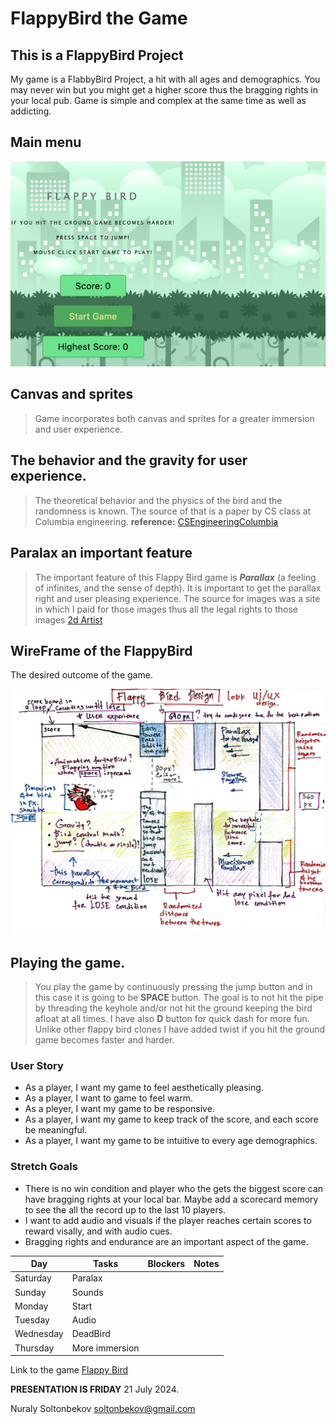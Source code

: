 # FlappyBird the Game

## This is a FlappyBird Project 

My game is a FlabbyBird Project, a hit with all ages and demographics. You may never win but you might get a higher score thus the bragging rights in your local pub. Game is simple and complex at the same time as well as addicting.

## Main menu
![Flappy Bird main menu](./Assets/MainScreen%20.png)

## Canvas and sprites
> Game incorporates both canvas and sprites for a greater immersion and user experience. 

## The behavior and the gravity for user experience.

> The theoretical behavior and the physics of the bird and the randomness is known. The source of that is a paper by CS class at Columbia engineering. **reference:** [CSEngineeringColumbia](https://www.cs.columbia.edu/~sedwards/classes/2015/4840/reports/Flappy-Bird.pdf) 

## Paralax an important feature

> The important feature of this Flappy Bird game is ***Parallax*** (a feeling of infinites, and the sense of depth). It is important to get the parallax right and user pleasing experience. The source for images was a site in which I paid for those images thus all the legal rights to those images [2d Artist](https://bevouliin.com)

## WireFrame of the FlappyBird

The desired outcome of the game.

![My wireframe circa 12 July 2024](./WireFrame/GameWireFrame.jpg)

## Playing the game.

> You play the game by continuously pressing the jump button and in this case it is going to be **SPACE** button. The goal is to not hit the pipe by threading the keyhole and/or not hit the ground keeping the bird afloat at all times. I have also **D** button for quick dash for more fun. Unlike other flappy bird clones I have added twist if you hit the ground game becomes faster and harder. 

### User Story

* As a player, I want my game to feel aesthetically pleasing.
* As a player, I want to game to feel warm. 
* As a pleyer, I want my game to be responsive.
* As a player, I want my game to keep track of the score, and each score be meaningful.
* As a player, I want my game to be intuitive to every age demographics.

### Stretch Goals

* There is no win condition and player who the gets the biggest score can have bragging rights at your local bar. Maybe add a scorecard memory to see the all the record up to the last 10 players.
* I want to add audio and visuals if the player reaches certain scores to reward visally, and with audio cues. 
* Bragging rights and endurance are an important aspect of the game. 



| Day  	        |  Tasks	        |  Blockers 	|   Notes	|
|---	        |---	            |---	|---	|
|   Saturday	|   Paralax	        |   	|   	|
|   Sunday	    |   Sounds          |   	|   	|
|   Monday	    |   Start           |   	|   	|
|   Tuesday	    |   Audio	        |   	|   	|
|   Wednesday	|   DeadBird	    |   	|   	|
|   Thursday	|   More immersion  |      	|   	|

Link to the game 
[Flappy Bird](https://nuralysolflappybird.netlify.app/)

**PRESENTATION IS FRIDAY** 21 July 2024. 

Nuraly Soltonbekov
soltonbekov@gmail.com